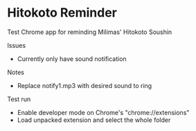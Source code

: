 Hitokoto Reminder
==================
Test Chrome app for reminding Milimas' Hitokoto Soushin

Issues
- Currently only have sound notification

Notes
- Replace notify1.mp3 with desired sound to ring

Test run
- Enable developer mode on Chrome's "chrome://extensions"
- Load unpacked extension and select the whole folder

